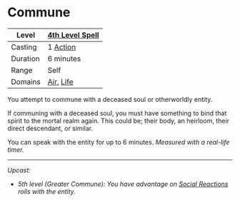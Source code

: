 # Commune

| Level    | [4th Level Spell](4th%20Level%20Spells.md)                                |
| -------- | -------------------------------------------------------------------------- |
| Casting  | 1 [Action](../../../../Game%20Procedures/Core%20Procedures/Action.md)      |
| Duration | 6 minutes                                                                  |
| Range    | Self                                                                       |
| Domains  | [Air](../../Spell%20Domains/Air.md), [Life](../../Spell%20Domains/Life.md) |

You attempt to commune with a deceased soul or otherworldly entity.

If communing with a deceased soul, you must have something to bind that spirit to the mortal realm again. This could be; their body, an heirloom, their direct descendant, or similar.

You can speak with the entity for up to 6 minutes. *Measured with a real-life timer.*

---
*Upcast:*
- *5th level (Greater Commune): You have advantage on [Social Reactions](../../../../Game%20Procedures/Social%20Procedures/Social%20Reactions.md) rolls with the entity.*
